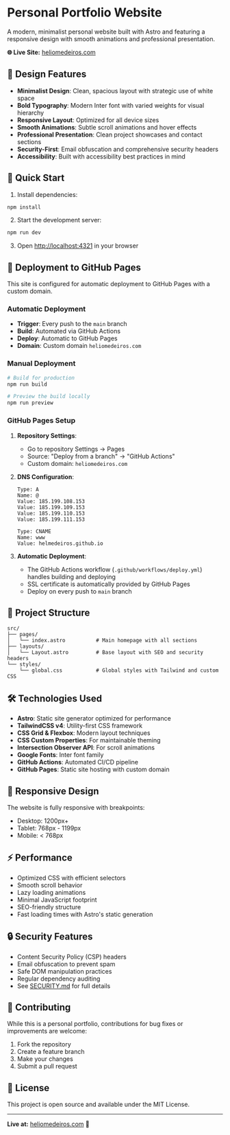 # Personal Portfolio Website

A modern, minimalist personal website built with Astro and featuring a responsive design with smooth animations and professional presentation.

**🌐 Live Site:** [heliomedeiros.com](https://heliomedeiros.com)

## 🎨 Design Features

- **Minimalist Design**: Clean, spacious layout with strategic use of white space
- **Bold Typography**: Modern Inter font with varied weights for visual hierarchy
- **Responsive Layout**: Optimized for all device sizes
- **Smooth Animations**: Subtle scroll animations and hover effects
- **Professional Presentation**: Clean project showcases and contact sections
- **Security-First**: Email obfuscation and comprehensive security headers
- **Accessibility**: Built with accessibility best practices in mind

## 🚀 Quick Start

1. Install dependencies:

```bash
npm install
```

2. Start the development server:

```bash
npm run dev
```

3. Open [http://localhost:4321](http://localhost:4321) in your browser

## 🚢 Deployment to GitHub Pages

This site is configured for automatic deployment to GitHub Pages with a custom domain.

### Automatic Deployment

- **Trigger**: Every push to the `main` branch
- **Build**: Automated via GitHub Actions
- **Deploy**: Automatic to GitHub Pages
- **Domain**: Custom domain `heliomedeiros.com`

### Manual Deployment

```bash
# Build for production
npm run build

# Preview the build locally
npm run preview
```

### GitHub Pages Setup

1. **Repository Settings**:

   - Go to repository Settings → Pages
   - Source: "Deploy from a branch" → "GitHub Actions"
   - Custom domain: `heliomedeiros.com`

2. **DNS Configuration**:

   ```
   Type: A
   Name: @
   Value: 185.199.108.153
   Value: 185.199.109.153
   Value: 185.199.110.153
   Value: 185.199.111.153

   Type: CNAME
   Name: www
   Value: helmedeiros.github.io
   ```

3. **Automatic Deployment**:
   - The GitHub Actions workflow (`.github/workflows/deploy.yml`) handles building and deploying
   - SSL certificate is automatically provided by GitHub Pages
   - Deploy on every push to `main` branch

## 📁 Project Structure

```
src/
├── pages/
│   └── index.astro          # Main homepage with all sections
├── layouts/
│   └── Layout.astro         # Base layout with SEO and security headers
└── styles/
    └── global.css           # Global styles with Tailwind and custom CSS
```

## 🛠️ Technologies Used

- **Astro**: Static site generator optimized for performance
- **TailwindCSS v4**: Utility-first CSS framework
- **CSS Grid & Flexbox**: Modern layout techniques
- **CSS Custom Properties**: For maintainable theming
- **Intersection Observer API**: For scroll animations
- **Google Fonts**: Inter font family
- **GitHub Actions**: Automated CI/CD pipeline
- **GitHub Pages**: Static site hosting with custom domain

## 📱 Responsive Design

The website is fully responsive with breakpoints:

- Desktop: 1200px+
- Tablet: 768px - 1199px
- Mobile: < 768px

## ⚡ Performance

- Optimized CSS with efficient selectors
- Smooth scroll behavior
- Lazy loading animations
- Minimal JavaScript footprint
- SEO-friendly structure
- Fast loading times with Astro's static generation

## 🔒 Security Features

- Content Security Policy (CSP) headers
- Email obfuscation to prevent spam
- Safe DOM manipulation practices
- Regular dependency auditing
- See [SECURITY.md](SECURITY.md) for full details

## 🤝 Contributing

While this is a personal portfolio, contributions for bug fixes or improvements are welcome:

1. Fork the repository
2. Create a feature branch
3. Make your changes
4. Submit a pull request

## 📄 License

This project is open source and available under the MIT License.

---

**Live at:** [heliomedeiros.com](https://heliomedeiros.com) 🚀
